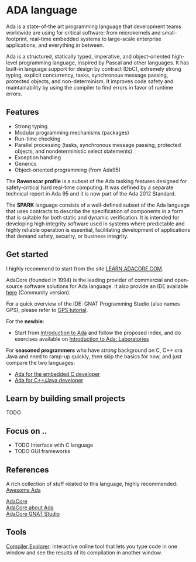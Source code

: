 # ADA language

Ada is a state-of-the art programming language that development teams worldwide are using for critical software: from microkernels and small-footprint, real-time embedded systems to large-scale enterprise applications, and everything in between.

Ada is a structured, statically typed, imperative, and object-oriented high-level programming language, inspired by Pascal and other languages. It has built-in language support for design by contract (DbC), extremely strong typing, explicit concurrency, tasks, synchronous message passing, protected objects, and non-determinism. It improves code safety and maintainability by using the compiler to find errors in favor of runtime errors.

## Features

- Strong typing
- Modular programming mechanisms (packages)
- Run-time checking
- Parallel processing (tasks, synchronous message passing, protected objects, and nondeterministic select statements)
- Exception handling
- Generics
- Object-oriented programming (from Ada95)

The **Ravenscar profile** is a subset of the Ada tasking features designed for safety-critical hard real-time computing. It was defined by a separate technical report in Ada 95 and it is now part of the Ada 2012 Standard.

The **SPARK** language consists of a well-defined subset of the Ada language that uses contracts to describe the specification of components in a form that is suitable for both static and dynamic verification. It is intended for developing high integrity software used in systems where predictable and highly reliable operation is essential, facilitating development of applications that demand safety, security, or business integrity.

## Get started

I highly recommend to start from the site [LEARN.ADACORE.COM](https://learn.adacore.com).

AdaCore (founded in 1994) is the leading provider of commercial and open-source software solutions for Ada language. It also provide an IDE available [here](https://www.adacore.com/download) (Community version).

For a quick overview of the IDE: GNAT Programming Studio (also names GPS), please refer to [GPS tutorial](https://docs.adacore.com/live/wave/gps/html/gps_tutorial/intro.html).

For the **newbie**:

- Start from [Introduction to Ada](https://learn.adacore.com/courses/intro-to-ada/index.html) and follow the proposed index, and do exercises available on [Introduction to Ada: Laboratories](https://learn.adacore.com/labs/intro-to-ada/index.html)

For **seasoned programmers** who have *strong* background on C, C++ ora Java and nned to ramp-up quickly, then skip the basics for now, and just compare the two languages:

- [Ada for the embedded C developer](https://learn.adacore.com/courses/Ada_For_The_Embedded_C_Developer/index.html)  
- [Ada for C++/Java developer](https://learn.adacore.com/courses/Ada_For_The_CPP_Java_Developer/index.html)  

## Learn by building small projects

TODO

## Focus on ..

- TODO Interface with C language
- TODO GUI frameworks

## References

A rich collection of stuff related to this language, highly recommended: [Awesome Ada](https://github.com/ohenley/awesome-ada)

[AdaCore](https://www.adacore.com/products/languages)  
[AdaCore about Ada](https://www.adacore.com/about-ada)  
[AdaCore GNAT Studio](https://www.adacore.com/gnatpro/toolsuite/gnatstudio)  

## Tools

[Compiler Explorer](https://godbolt.org/): interactive online tool that lets you type code in one window and see the results of its compilation in another window.
